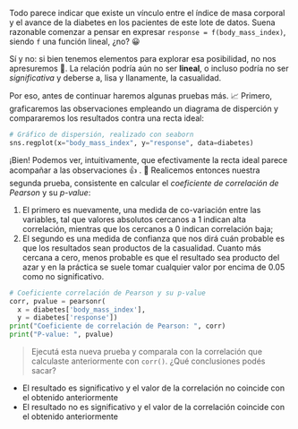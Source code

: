 Todo parece indicar que existe un vínculo entre el índice de masa corporal y el avance de la diabetes en los pacientes de este lote de datos. Suena razonable comenzar a pensar en expresar `response = f(body_mass_index)`, siendo `f` una función lineal, ¿no? 😀

Sí y no: si bien tenemos elementos para explorar esa posibilidad, no nos apresuremos 🐢. La relación podría aún no ser **lineal**, o incluso podría no ser _significativa_ y deberse a, lisa y llanamente, la casualidad.

Por eso, antes de continuar haremos algunas pruebas más. 📈 Primero, graficaremos las observaciones empleando un diagrama de disperción y compararemos los resultados contra una recta ideal: 

```python
# Gráfico de dispersión, realizado con seaborn
sns.regplot(x="body_mass_index", y="response", data=diabetes)
```

¡Bien! Podemos ver, intuitivamente, que efectivamente la recta ideal parece acompañar a las observaciones 👍 . 🧮 Realicemos entonces nuestra segunda prueba, consistente en calcular el _coeficiente de correlación de Pearson_ y su _p-value_: 

  1. El primero es nuevamente, una medida de co-variación entre las variables, tal que valores absolutos cercanos a 1 indican alta correlación, mientras que los cercanos a 0 indican correlación baja;
  2. El segundo es una medida de confianza que nos dirá cuán probable es que los resultados sean productos de la casualidad. Cuanto más cercana a cero, menos probable es que el resultado sea producto del azar y en la práctica se suele tomar cualquier valor por encima de 0.05 como no significativo.

```python
# Coeficiente correlación de Pearson y su p-value
corr, pvalue = pearsonr(
  x = diabetes['body_mass_index'], 
  y = diabetes['response'])
print("Coeficiente de correlación de Pearson: ", corr) 
print("P-value: ", pvalue) 
```

> Ejecutá esta nueva prueba y comparala con la correlación que calculaste anteriormente con `corr()`. ¿Qué conclusiones podés sacar?

* El resultado es significativo y el valor de la correlación no coincide con el obtenido anteriormente
* El resultado no es significativo y el valor de la correlación coincide con el obtenido anteriormente

